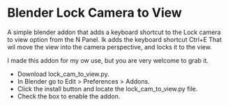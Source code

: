 # Blender Lock Camera to View

A simple blender addon that adds a keyboard shortcut to the Lock camera to view option from the N Panel.
Ik adds the keyboard shortcut Ctrl+E That wil move the view into the camera perspective, and locks it to the view.

I made this addon for my ow use, but you are very welcome to grab it.

- Download lock_cam_to_view.py.
- In Blender go to Edit > Preferences > Addons.
- Click the install button and locate the lock_cam_to_view.py file.
- Check the box to enable the addon.